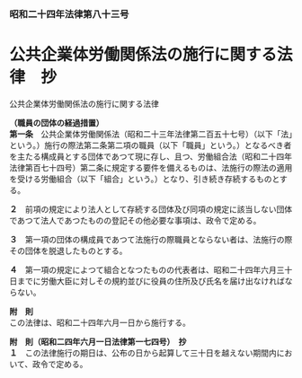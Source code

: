 ### 昭和二十四年法律第八十三号  
# 公共企業体労働関係法の施行に関する法律　抄  
公共企業体労働関係法の施行に関する法律  
  
  
**（職員の団体の経過措置）**  
**第一条**　公共企業体労働関係法（昭和二十三年法律第二百五十七号）（以下「法」という。）施行の際法第二条第二項の職員（以下「職員」という。）となるべき者を主たる構成員とする団体であつて現に存し、且つ、労働組合法（昭和二十四年法律第百七十四号）第二条に規定する要件を備えるものは、法施行の際法の適用を受ける労働組合（以下「組合」という。）となり、引き続き存続するものとする。  
  
**２**　前項の規定により法人として存続する団体及び同項の規定に該当しない団体であつて法人であつたものの登記その他必要な事項は、政令で定める。  
  
**３**　第一項の団体の構成員であつて法施行の際職員とならない者は、法施行の際その団体を脱退したものとする。  
  
**４**　第一項の規定によつて組合となつたものの代表者は、昭和二十四年六月三十日までに労働大臣に対しその規約並びに役員の住所及び氏名を届け出なければならない。  
  
**附　則**  
この法律は、昭和二十四年六月一日から施行する。  
  
**附　則（昭和二四年六月一日法律第一七四号）　抄**  
**１**　この法律施行の期日は、公布の日から起算して三十日を越えない期間内において、政令で定める。  
  
